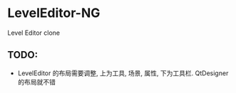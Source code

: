 LevelEditor-NG
==============

Level Editor clone

TODO:
-----
* LevelEditor 的布局需要调整, 上为工具, 场景, 属性, 下为工具栏. QtDesigner 的布局就不错
